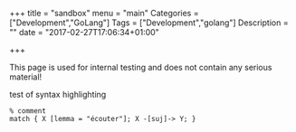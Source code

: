 +++
title = "sandbox"
menu = "main"
Categories = ["Development","GoLang"]
Tags = ["Development","golang"]
Description = ""
date = "2017-02-27T17:06:34+01:00"

+++

This page is used for internal testing and does not contain any serious material!

test of syntax highlighting
~~~grew
% comment
match { X [lemma = "écouter"]; X -[suj]-> Y; }
~~~
